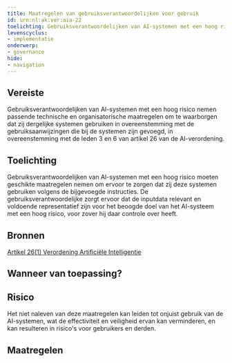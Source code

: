 ```yaml
---
title: Maatregelen van gebruiksverantwoordelijken voor gebruik 
id: urn:nl:ak:ver:aia-22
toelichting: Gebruiksverantwoordelijken van AI-systemen met een hoog risico nemen passende technische en organisatorische maatregelen om te waarborgen dat zij dergelijke systemen gebruiken in overeenstemming met de gebruiksaanwijzingen die bij de systemen zijn gevoegd, in overeenstemming met de leden 3 en 6 van artikel 26 van de AI-verordening.
levenscyclus:
- implementatie
onderwerp:
- governance
hide:
- navigation
---
```


<!-- tags -->
## Vereiste

Gebruiksverantwoordelijken van AI-systemen met een hoog risico nemen passende technische en organisatorische maatregelen om te waarborgen dat zij dergelijke systemen gebruiken in overeenstemming met de gebruiksaanwijzingen die bij de systemen zijn gevoegd, in overeenstemming met de leden 3 en 6 van artikel 26 van de AI-verordening.

## Toelichting

Gebruiksverantwoordelijken van AI-systemen met een hoog risico moeten geschikte maatregelen nemen om ervoor te zorgen dat zij deze systemen gebruiken volgens de bijgevoegde instructies.
De gebruiksverantwoordelijke zorgt ervoor dat de inputdata relevant en voldoende representatief zijn voor het beoogde doel van het AI-systeem met een hoog risico, voor zover hij daar controle over heeft.


## Bronnen

[Artikel 26(1) Verordening Artificiële Intelligentie](https://eur-lex.europa.eu/legal-content/NL/TXT/HTML/?uri=OJ:L_202401689#d1e4350-1-1)


## Wanneer van toepassing?


## Risico

Het niet naleven van deze maatregelen kan leiden tot onjuist gebruik van de AI-systemen, wat de effectiviteit en veiligheid ervan kan verminderen, en kan resulteren in risico's voor gebruikers en derden.


## Maatregelen

<!-- list_maatregelen vereiste/aia-22-gebruiksverantwoordelijken-maatregelen -->
